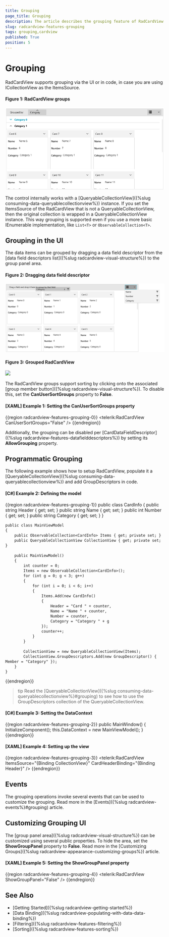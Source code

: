 ```yaml
---
title: Grouping
page_title: Grouping
description: The article describes the grouping feature of RadCardView.
slug: radcardview-features-grouping
tags: grouping,cardview
published: True
position: 5
---
```


# Grouping

RadCardView supports grouping via the UI or in code, in case you are using ICollectionView as the ItemsSource.

#### Figure 1: RadCardView groups
![](images/radcardview-features-grouping-0.png)

The control internally works with a [QueryableCollectionView]({%slug consuming-data-queryablecollectionview%}) instance. If you set the ItemsSource of the RadCardView that is not a QueryableCollectionView, then the original collection is wrapped in a QueryableCollectionView instance. This way grouping is supported even if you use a more basic IEnumerable implementation, like `List<T>` or `ObservableCollection<T>`.
 
## Grouping in the UI

The data items can be grouped by dragging a data field descriptor from the [data field descriptors list]({%slug radcardview-visual-structure%}) to the group panel area.

#### Figure 2: Dragging data field descriptor
![](images/radcardview-features-grouping-1.png)

#### Figure 3: Grouped RadCardView
![](images/radcardview-features-grouping-2.png)

The RadCardView groups support sorting by clicking onto the associated [group member button]({%slug radcardview-visual-structure%}). To disable this, set the __CanUserSortGroups__ property to __False__.

#### __[XAML] Example 1: Setting the CanUserSortGroups property__
{{region radcardview-features-grouping-0}}
	<telerik:RadCardView CanUserSortGroups="False" />
{{endregion}}

Additionally, the grouping can be disabled per [CardDataFieldDescriptor]({%slug radcardview-features-datafielddescriptors%}) by setting its __AllowGrouping__ property.

## Programmatic Grouping

The following example shows how to setup RadCardView, populate it a [QueryableCollectionView]({%slug consuming-data-queryablecollectionview%}) and add GroupDescriptors in code.

#### __[C#] Example 2: Defining the model__
{{region radcardview-features-grouping-1}}
	public class CardInfo
    {
        public string Header { get; set; }
        public string Name { get; set; }
        public int Number { get; set; }
        public string Category { get; set; }
    }
	
	public class MainViewModel
    {
        public ObservableCollection<CardInfo> Items { get; private set; }
        public QueryableCollectionView CollectionView { get; private set; }

        public MainViewModel()
        {
            int counter = 0;
            Items = new ObservableCollection<CardInfo>();
            for (int g = 0; g < 3; g++)
            {
                for (int i = 0; i < 6; i++)
                {
                    Items.Add(new CardInfo()
                    {
                        Header = "Card " + counter,
                        Name = "Name " + counter,
                        Number = counter,
                        Category = "Category " + g
                    });
                    counter++;
                }
            }

            CollectionView = new QueryableCollectionView(Items);
            CollectionView.GroupDescriptors.Add(new GroupDescriptor() { Member = "Category" });
        }
    }
{{endregion}} 

>tip Read the [QueryableCollectionView]({%slug consuming-data-queryablecollectionview%}#grouping) to see how to use the GroupDescriptors collection of the QueryableCollectionView.

#### __[C#] Example 3: Setting the DataContext__
{{region radcardview-features-grouping-2}}
	public MainWindow()
	{
		InitializeComponent();
		this.DataContext = new MainViewModel();
	}
{{endregion}}

#### __[XAML] Example 4: Setting up the view__
{{region radcardview-features-grouping-3}}
	<telerik:RadCardView ItemsSource="{Binding CollectionView}" CardHeaderBinding="{Binding Header}" />
{{endregion}}

## Events

The grouping operations invoke several events that can be used to customize the grouping. Read more in the [Events]({%slug radcardview-events%}#grouping) article.

## Customizing Grouping UI

The [group panel area]({%slug radcardview-visual-structure%}) can be customized using several public properties. To hide the area, set the __ShowGroupPanel__ property to __False__. Read more in the [Customizing Groups]({%slug radcardview-appearance-customizing-groups%}) article.

#### __[XAML] Example 5: Setting the ShowGroupPanel property__
{{region radcardview-features-grouping-4}}
	<telerik:RadCardView ShowGroupPanel="False" />
{{endregion}}

## See Also
* [Getting Started]({%slug radcardview-getting-started%})
* [Data Binding]({%slug radcardview-populating-with-data-data-binding%})
* [Filtering]({%slug radcardview-features-filtering%})
* [Sorting]({%slug radcardview-features-sorting%})